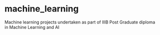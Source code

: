 # machine_learning
Machine learning projects undertaken as part of IIIB Post Graduate diploma in Machine Learning and AI

